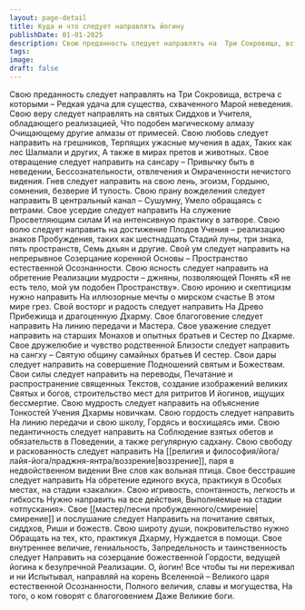 ```yaml
---
layout: page-detail
title: Куда и что следует направлять йогину
publishDate: 01-01-2025
description: Свою преданность следует направлять на  Три Сокровища, встреча с которыми –  Редкая удача для существа, схваченного  Марой неведения.  Свою веру следует направлять на святых  Сиддхов и Учителя, обладающего реализацией,  Что подобен магическому алмазу...
tags:
image:
draft: false
---
```

Свою преданность следует направлять на  Три Сокровища, встреча с которыми –  Редкая удача для существа, схваченного  Марой неведения.  Свою веру следует направлять на святых  Сиддхов и Учителя, обладающего реализацией,  Что подобен магическому алмазу  Очищающему другие алмазы от примесей.  Свою любовь следует направить на грешников,  Терпящих ужасные мучения в адах,  Таких как лес Шалмали и других,  А также в мирах претов и животных.  Свое отвращение следует направить на сансару –  Привычку быть в неведении,  Бессознательности, отвлечения и  Омраченности нечистого видения.  Гнев следует направить на свою лень, эгоизм,  Гордыню, сомнения, безверие  И тупость.  Свою прану вожделения следует направить  В центральный канал – Сушумну,  Умело обращаясь с ветрами.  Свое усердие следует направить  На служение Просветляющим силам  И на интенсивную практику в затворе.  Свою волю следует направить на достижение  Плодов Учения – реализацию знаков  Пробуждения, таких как шестнадцать  Стадий луны, три знака, пять пространств,  Семь дхьян и другие.  Свой ум следует направить на непрерывное  Созерцание коренной Основы –  Пространство естественной  Осознанности.  Свою ясность следует направить на обретение  Реализации мудрости – джняны, позволяющей  Понять «Я не есть тело, мой ум подобен  Пространству».  Свою иронию и скептицизм нужно направить  На иллюзорные мечты о мирском счастье  В этом мире грез.  Свой восторг и радость следует направить  На Древо Прибежища и драгоценную Дхарму.  Свое благоговение следует направить  На линию передачи и Мастера.  Свое уважение следует направить на старших  Монахов и опытных братьев и  Сестер по Дхарме.  Свое дружелюбие и чувство родственной  Близости следует направить на сангху –  Святую общину самайных братьев  И сестер.  Свои дары следует направить на совершение  Подношений святым и  Божествам.  Свои силы следует направить на переводы,  Печатание и распространение священных  Текстов, создание изображений великих  Святых и богов, строительство мест для ритритов  И йогинов, ищущих бессмертие.  Свою мудрость следует направить на объяснение  Тонкостей Учения Дхармы новичкам.  Свою гордость следует направить  На линию передачи и свою школу,  Гордясь и восхищаясь ими.  Свою педантичность следует направить на  Соблюдение взятых обетов и обязательств в  Поведении, а также регулярную садхану.  Свою свободу и раскованность следует направить  На [[религия и философия/йога/лайя-йога/праджня-янтра/воззрение|воззрение]], паря в недвойственном видении  Вне слов как вольная птица.  Свое бесстрашие следует направить  На обретение единого вкуса, практикуя в  Особых местах, на стадии «закалки».  Свою игривость, спонтанность, легкость и гибкость  Нужно направить на все действия,  Выполняемые на стадии «отпускания».  Свое [[мастер/песни пробужденного/смирение|смирение]] и послушание следует  Направить на почитание святых, сиддхов,  Риши и божеств.  Свою широту души, покровительство нужно  Обращать на тех, кто, практикуя Дхарму,  Нуждается в помощи.  Свое внутреннее величие, гениальность,  Запредельность и таинственность следует  Направить на созерцание божественной  Гордости, ведущей йогина к безупречной  Реализации.  О, йогин! Все чтобы ты ни переживал и ни  Испытывал, направляй на корень Вселенной –  Великого царя естественной  Осознанности,  Полного величия, славы и могущества,  На того, о ком говорят с благоговением  Даже Великие боги.
